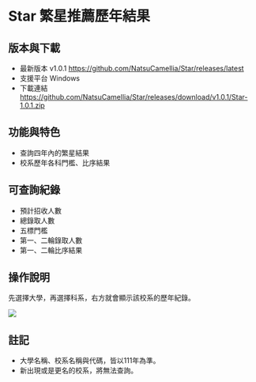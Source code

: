 # Star 繁星推薦歷年結果

## 版本與下載
* 最新版本 v1.0.1 https://github.com/NatsuCamellia/Star/releases/latest
* 支援平台 Windows
* 下載連結 https://github.com/NatsuCamellia/Star/releases/download/v1.0.1/Star-1.0.1.zip

## 功能與特色
* 查詢四年內的繁星結果
* 校系歷年各科門檻、比序結果

## 可查詢紀錄
* 預計招收人數
* 總錄取人數
* 五標門檻
* 第一、二輪錄取人數
* 第一、二輪比序結果

## 操作說明
先選擇大學，再選擇科系，右方就會顯示該校系的歷年紀錄。

![](https://i.imgur.com/B4SYXAN.png)

## 註記

* 大學名稱、校系名稱與代碼，皆以111年為準。
* 新出現或是更名的校系，將無法查詢。
